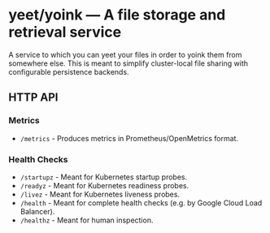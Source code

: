 # yeet/yoink — A file storage and retrieval service

A service to which you can yeet your files in order to yoink them from somewhere else.
This is meant to simplify cluster-local file sharing with configurable persistence backends.

## HTTP API

### Metrics

* `/metrics` - Produces metrics in Prometheus/OpenMetrics format.

### Health Checks

* `/startupz` - Meant for Kubernetes startup probes. 
* `/readyz` - Meant for Kubernetes readiness probes. 
* `/livez` - Meant for Kubernetes liveness probes. 
* `/health` - Meant for complete health checks (e.g. by Google Cloud Load Balancer). 
* `/healthz` - Meant for human inspection.
